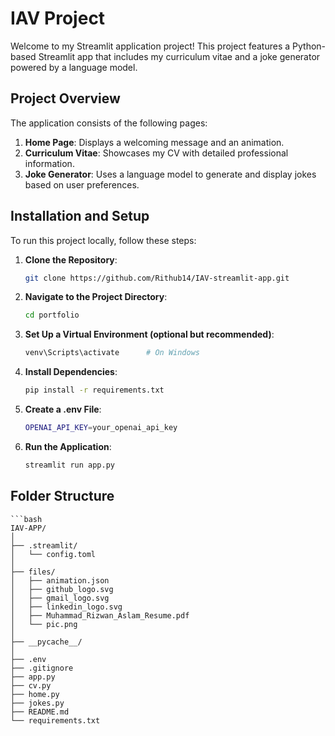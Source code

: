 # IAV Project

Welcome to my Streamlit application project! This project features a Python-based Streamlit app that includes my curriculum vitae and a joke generator powered by a language model.

## Project Overview

The application consists of the following pages:

1. **Home Page**: Displays a welcoming message and an animation.
2. **Curriculum Vitae**: Showcases my CV with detailed professional information.
3. **Joke Generator**: Uses a language model to generate and display jokes based on user preferences.

## Installation and Setup

To run this project locally, follow these steps:

1. **Clone the Repository**:
   ```bash
   git clone https://github.com/Rithub14/IAV-streamlit-app.git

2. **Navigate to the Project Directory**:
    ```bash
    cd portfolio

3. **Set Up a Virtual Environment (optional but recommended)**:
    ```bash
    venv\Scripts\activate      # On Windows

4. **Install Dependencies**:
    ```bash
    pip install -r requirements.txt

5. **Create a .env File**:
    ```bash
    OPENAI_API_KEY=your_openai_api_key

6. **Run the Application**:
    ```bash
    streamlit run app.py

## Folder Structure
    ```bash
    IAV-APP/
    │
    ├── .streamlit/
    │   └── config.toml
    │
    ├── files/
    │   ├── animation.json
    │   ├── github_logo.svg
    │   ├── gmail_logo.svg
    │   ├── linkedin_logo.svg
    │   ├── Muhammad_Rizwan_Aslam_Resume.pdf
    │   └── pic.png
    │
    ├── __pycache__/
    │
    ├── .env
    ├── .gitignore
    ├── app.py
    ├── cv.py
    ├── home.py
    ├── jokes.py
    ├── README.md
    └── requirements.txt
